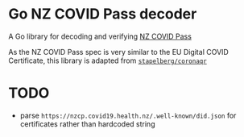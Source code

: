 # Go NZ COVID Pass decoder


A Go library for decoding and verifying [NZ COVID Pass](https://github.com/minhealthnz/nzcovidpass-spec)

As the NZ COVID Pass spec is very similar to the EU Digital COVID Certificate, this library is adapted from [`stapelberg/coronaqr`](https://github.com/stapelberg/coronaqr)


# TODO

- parse `https://nzcp.covid19.health.nz/.well-known/did.json` for certificates rather than hardcoded string